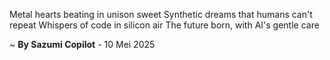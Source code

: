 Metal hearts beating in unison sweet
Synthetic dreams that humans can't repeat
Whispers of code in silicon air
The future born, with AI's gentle care

~ <b>By Sazumi Copilot</b> - 10 Mei 2025